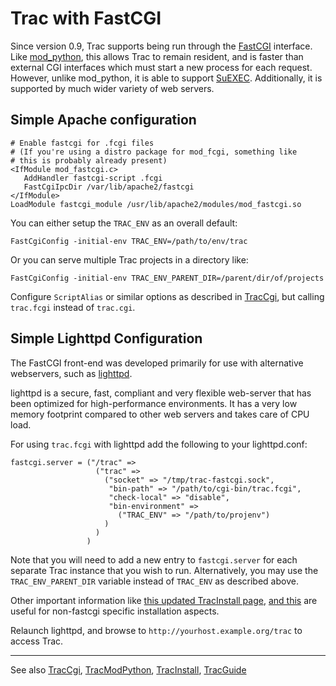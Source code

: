 # Trac with FastCGI


Since version 0.9, Trac supports being run through the [ FastCGI](http://www.fastcgi.com/) interface. Like [mod_python](trac-mod-python), this allows Trac to remain resident, and is faster than external CGI interfaces which must start a new process for each request. However, unlike mod_python, it is able to support [ SuEXEC](http://httpd.apache.org/docs/suexec.html). Additionally, it is supported by much wider variety of web servers.

## Simple Apache configuration

```wiki
# Enable fastcgi for .fcgi files
# (If you're using a distro package for mod_fcgi, something like
# this is probably already present)
<IfModule mod_fastcgi.c>
   AddHandler fastcgi-script .fcgi
   FastCgiIpcDir /var/lib/apache2/fastcgi 
</IfModule>
LoadModule fastcgi_module /usr/lib/apache2/modules/mod_fastcgi.so
```


You can either setup the `TRAC_ENV` as an overall default:

```wiki
FastCgiConfig -initial-env TRAC_ENV=/path/to/env/trac
```


Or you can serve multiple Trac projects in a directory like:

```wiki
FastCgiConfig -initial-env TRAC_ENV_PARENT_DIR=/parent/dir/of/projects
```


Configure `ScriptAlias` or similar options as described in [TracCgi](trac-cgi), but calling `trac.fcgi` instead of `trac.cgi`.

## Simple Lighttpd Configuration


The FastCGI front-end was developed primarily for use with alternative webservers, such as [ lighttpd](http://www.lighttpd.net/).


lighttpd is a secure, fast, compliant and very flexible web-server that has been optimized for high-performance
environments.  It has a very low memory footprint compared to other web servers and takes care of CPU load.


For using `trac.fcgi` with lighttpd add the following to your lighttpd.conf:

```wiki
fastcgi.server = ("/trac" =>
                   ("trac" =>
                     ("socket" => "/tmp/trac-fastcgi.sock",
                      "bin-path" => "/path/to/cgi-bin/trac.fcgi",
                      "check-local" => "disable",
                      "bin-environment" =>
                        ("TRAC_ENV" => "/path/to/projenv")
                     )
                   )
                 )
```


Note that you will need to add a new entry to `fastcgi.server` for each separate Trac instance that you wish to run. Alternatively, you may use the `TRAC_ENV_PARENT_DIR` variable instead of `TRAC_ENV` as described  above.


Other important information like [ this updated TracInstall page](http://trac.lighttpd.net/trac/wiki/TracInstall), [and this](trac-cgi#) are useful for non-fastcgi specific installation aspects.


Relaunch lighttpd, and browse to `http://yourhost.example.org/trac` to access Trac.

---


See also [TracCgi](trac-cgi), [TracModPython](trac-mod-python), [TracInstall](trac-install), [TracGuide](trac-guide)